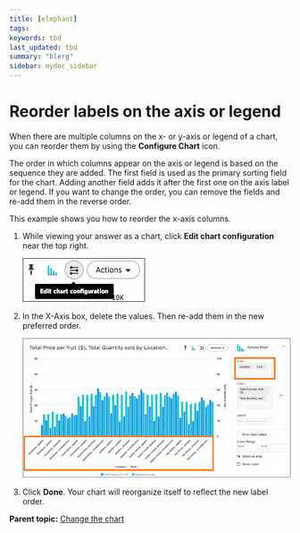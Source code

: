 ```yaml
---
title: [elephant]
tags: 
keywords: tbd
last_updated: tbd
summary: "blerg"
sidebar: mydoc_sidebar
---
```

# Reorder labels on the axis or legend

When there are multiple columns on the x- or y-axis or legend of a chart, you can reorder them by using the **Configure Chart** icon.

The order in which columns appear on the axis or legend is based on the sequence they are added. The first field is used as the primary sorting field for the chart. Adding another field adds it after the first one on the axis label or legend. If you want to change the order, you can remove the fields and re-add them in the reverse order.

This example shows you how to reorder the x-axis columns.

1.   While viewing your answer as a chart, click **Edit chart configuration** near the top right. 

     ![](/pages/images/edit_chart_configuration_bar.png "Edit chart configuration icon") 

2.   In the X-Axis box, delete the values. Then re-add them in the new preferred order. 

     ![](/pages/images/x-axis_column_order.png "Reordering X-Axis columns") 

3.   Click **Done**. Your chart will reorganize itself to reflect the new label order.

**Parent topic:** [Change the chart](../../../pages/end_user_guide/end_user_search/change_the_chart.html)

